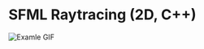# SFML Raytracing (2D, C++)
![Examle GIF](https://github.com/okumuramura/sfml-raytracing/blob/master/bin/example.gif?raw=true)